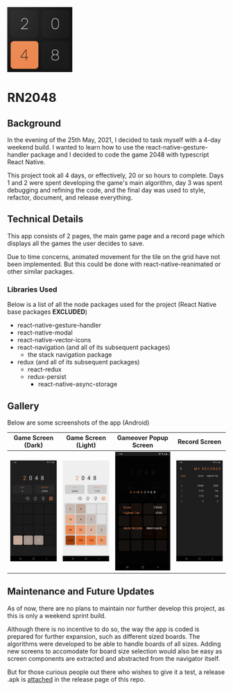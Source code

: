 <img src='./img/logo.png' width='150'>

# RN2048

## Background

In the evening of the 25th May, 2021, I decided to task myself with a 4-day weekend build. I wanted to learn how to use the react-native-gesture-handler package and I decided to code the game 2048 with typescript React Native.

This project took all 4 days, or effectively, 20 or so hours to complete. Days 1 and 2 were spent developing the game's main algorithm, day 3 was spent debugging and refining the code, and the final day was used to style, refactor, document, and release everything.

## Technical Details

This app consists of 2 pages, the main game page and a record page which displays all the games the user decides to save.

Due to time concerns, animated movement for the tile on the grid have not been implemented. But this could be done with react-native-reanimated or other similar packages.

### Libraries Used

Below is a list of all the node packages used for the project (React Native base packages **EXCLUDED**)
- react-native-gesture-handler
- react-native-modal
- react-native-vector-icons
- react-navigation (and all of its subsequent packages)
    - the stack navigation package
- redux (and all of its subsequent packages)
    - react-redux
    - redux-persist
        - react-native-async-storage

## Gallery

Below are some screenshots of the app (Android)

|       Game Screen (Dark)        |       Game Screen (Light)        |         Gameover Popup Screen         |            Record Screen            |
| :-----------------------------: | :------------------------------: | :-----------------------------------: | :---------------------------------: |
| <img src='./img/game_dark.jpg'> | <img src='./img/game_light.jpg'> | <img src='./img/gameover_screen.jpg'> | <img src='./img/record_screen.jpg'> |


## Maintenance and Future Updates

As of now, there are no plans to maintain nor further develop this project, as this is only a weekend sprint build.

Although there is no incentive to do so, the way the app is coded is prepared for further expansion, such as different sized boards. The algorithms were developed to be able to handle boards of all sizes. Adding new screens to accomodate for board size selection would also be easy as screen components are extracted and abstracted from the navigator itself.

But for those curious people out there who wishes to give it a test, a release .apk is <a href='https://github.com/lochungtin/RN2048/releases/tag/v1.0.0'>attached</a> in the release page of this repo.
